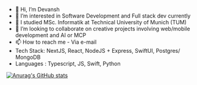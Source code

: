 - 👋 Hi, I’m Devansh
- 👀 I’m interested in Software Development and Full stack dev currently
- 🌱 I studied MSc. Informatik at Technical University of Munich (TUM)
- 💞️ I’m looking to collaborate on creative projects involving web/mobile development and AI or MCP 
- 📫 How to reach me - Via e-mail
- Tech Stack: NextJS, React, NodeJS + Express, SwiftUI, Postgres/ MongoDB
- Languages : Typescript, JS, Swift, Python
  
[![Anurag's GitHub stats](https://github-readme-stats.vercel.app/api?username=devpool007)](https://github.com/anuraghazra/github-readme-stats)
<!---
devpool007/devpool007 is a ✨ special ✨ repository because its `README.md` (this file) appears on your GitHub profile.
You can click the Preview link to take a look at your changes.
--->
